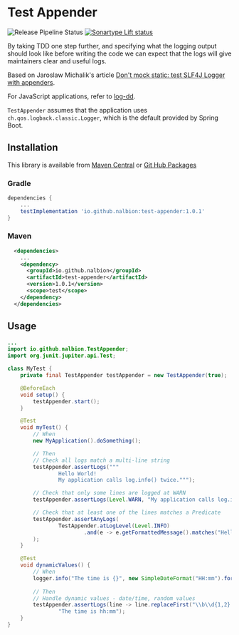 # Test Appender
![Release Pipeline Status](https://github.com/nalbion/test-appender/actions/workflows/maven-publish.yml/badge.svg)
[![Sonartype Lift status](https://lift.sonatype.com/api/badge/github.com/nalbion/test-appender)](https://lift.sonatype.com/results/github.com/nalbion/test-appender)

By taking TDD one step further, and specifying what the logging output should look like before writing the code 
we can expect that the logs will give maintainers clear and useful logs.

Based on Jaroslaw Michalik's article [Don't mock static: test SLF4J Logger with appenders](https://kotlintesting.com/mock-slf4j/).

For JavaScript applications, refer to [log-dd](https://github.com/nalbion/log-dd).

`TestAppender` assumes that the application uses `ch.qos.logback.classic.Logger`, which is the default provided by Spring Boot.

## Installation

This library is available from [Maven Central](https://s01.oss.sonatype.org/) or 
[Git Hub Packages](https://github.com/nalbion/test-appender/packages)

### Gradle
```groovy
dependencies {
    ...
    testImplementation 'io.github.nalbion:test-appender:1.0.1'
}
```

### Maven
```xml
  <dependencies>
    ...
    <dependency>
      <groupId>io.github.nalbion</groupId>
      <artifactId>test-appender</artifactId>
      <version>1.0.1</version>
      <scope>test</scope>
    </dependency>
  </dependencies>
```

## Usage

```java
...
import io.github.nalbion.TestAppender;
import org.junit.jupiter.api.Test;

class MyTest {
    private final TestAppender testAppender = new TestAppender(true);

    @BeforeEach
    void setup() {
        testAppender.start();
    }

    @Test
    void myTest() {
        // When
        new MyApplication().doSomething();

        // Then
        // Check all logs match a multi-line string
        testAppender.assertLogs("""
                Hello World!
                My application calls log.info() twice.""");

        // Check that only some lines are logged at WARN
        testAppender.assertLogs(Level.WARN, "My application calls log.info() twice.");

        // Check that at least one of the lines matches a Predicate
        testAppender.assertAnyLogs(
                TestAppender.atLogLevel(Level.INFO)
                        .and(e -> e.getFormattedMessage().matches("Hello .*!"))
        );
    }

    @Test
    void dynamicValues() {
        // When
        logger.info("The time is {}", new SimpleDateFormat("HH:mm").format(new Date()));
        
        // Then
        // Handle dynamic values - date/time, random values
        testAppender.assertLogs(line -> line.replaceFirst("\\b\\d{1,2}:\\d{2}\\b", "hh:mm"),
                "The time is hh:mm");     
    }
}
```
